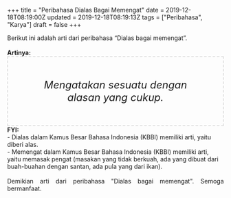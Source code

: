 +++
title = "Peribahasa Dialas Bagai Memengat"
date = 2019-12-18T08:19:00Z
updated = 2019-12-18T08:19:13Z
tags = ["Peribahasa", "Karya"]
draft = false
+++

<div dir="ltr" style="text-align: left;" trbidi="on"><div style="text-align: justify;">Berikut ini adalah arti dari peribahasa “Dialas bagai memengat”.</div><br /><div style="text-align: justify;"><b>Artinya:</b></div><div style="border: 2px dashed #ddd; font-size: 24px; height: auto; margin: 0 auto; padding: 50px; text-align: center; width: auto;"><i>Mengatakan sesuatu dengan alasan yang cukup.</i></div><b>FYI:</b><br />- Dialas dalam Kamus Besar Bahasa Indonesia (KBBI) memiliki arti, yaitu diberi alas.<br />- Memengat dalam Kamus Besar Bahasa Indonesia (KBBI) memiliki arti, yaitu memasak pengat (masakan yang tidak berkuah, ada yang dibuat dari buah-buahan dengan santan, ada pula yang dari ikan).<br /><br /><div style="text-align: justify;">Demikian arti dari peribahasa "Dialas bagai memengat". Semoga bermanfaat.</div></div>
